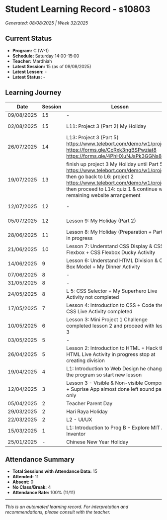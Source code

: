 # Student Learning Record - s10803
*Generated: 08/08/2025 | Week 32/2025*

## Current Status
- **Program:** C (W-1)
- **Schedule:** Saturday 14:00-15:00  
- **Teacher:** Mardhiah
- **Latest Session:** 15 (as of 09/08/2025)
- **Latest Lesson:** -
- **Latest Status:** -

## Learning Journey
| Date | Session | Lesson | Attendance | Progress |
|------|---------|--------|------------|----------|
| 09/08/2025 | 15 | - | - | - |
| 02/08/2025 | 15 | L11: Project 3 (Part 2) My Holiday | Attended | In Progress |
| 26/07/2025 | 14 | L13: Project 3 (Part 5) https://www.telebort.com/demo/w1/project/3  https://forms.gle/CcRxk3ngBSPwzjat8 https://forms.gle/4PhHXuNJsPk3GGNs8 | Attended | In Progress |
| 19/07/2025 | 13 | finish up project 3 My Holiday until Part 5 https://www.telebort.com/demo/w1/project/3  then go back to L6: project 2 https://www.telebort.com/demo/w1/project/2  then proceed to L14: quiz 1 & continue with remaining website arrangement | Attended | In Progress |
| 12/07/2025 | 12 | - | No Class | In Progress |
| 05/07/2025 | 12 | Lesson 9: My Holiday (Part 2) | Attended | In Progress |
| 28/06/2025 | 11 | Lesson 8: My Holiday (Preparation + Part 1) in progress | Attended | In Progress |
| 21/06/2025 | 10 | Lesson 7: Understand CSS Display & CSS Flexbox + CSS Flexbox Ducky Activity | Attended | Completed |
| 14/06/2025 | 9 | Lesson 6: Understand HTML Division & CSS Box Model + My Dinner Activity | Attended | In Progress |
| 07/06/2025 | 8 | - | No Class | - |
| 31/05/2025 | 8 | - | No Class | - |
| 24/05/2025 | 8 | L 5: CSS Selector + My Superhero Live Activity not completed | Attended | Completed |
| 17/05/2025 | 7 | Lesson 4: Introduction to CSS + Code the CSS Live Activity completed | Attended | Completed |
| 10/05/2025 | 6 | Lesson 3: Mini Project 1 Challenge completed lesson 2 and proceed with lesson 3 | Attended | Completed |
| 03/05/2025 | 5 | - | No Class | - |
| 26/04/2025 | 5 | Lesson 2: Introduction to HTML + Hack the HTML Live Activity in progress stop at creating division | Attended | In Progress |
| 19/04/2025 | 4 | L1: Introduction to Web Design he changed the program so start new lesson | Attended | Completed |
| 12/04/2025 | 3 | Lesson 3 - Visible & Non-visible Component + Suprise App almost done left sound part only | Attended | Completed |
| 05/04/2025 | 2 | Teacher Parent Day | No Class | - |
| 29/03/2025 | 2 | Hari Raya Holiday | No Class | - |
| 22/03/2025 | 2 | L2 - UI/UX | Attended | Completed |
| 15/03/2025 | 1 | L1: Introduction to Prog B + Explore MIT App Inventor | Attended | In Progress |
| 25/01/2025 | - | Chinese New Year Holiday | No Class | - |

## Attendance Summary
- **Total Sessions with Attendance Data:** 15
- **Attended:** 11
- **Absent:** 0
- **No Class/Break:** 4
- **Attendance Rate:** 100% (11/11)

---
*This is an automated learning record. For interpretation and recommendations, please consult with the teacher.*
